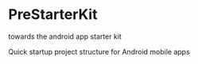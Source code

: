 # PreStarterKit
towards the android app starter kit

Quick startup project structure for Android mobile apps
